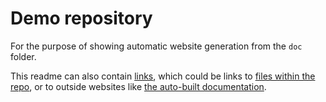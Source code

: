 # Demo repository

For the purpose of showing automatic website generation from the `doc` folder.

This readme can also contain [links](http://dan.mccloy.info), which could be
links to [files within the
repo](https://raw.githubusercontent.com/drammock/demo-repo/master/script.praat),
or to outside websites like [the auto-built
documentation](https://drammock.github.io/demo-repo/).
